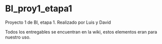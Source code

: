 # BI_proy1_etapa1
Proyecto 1 de BI, etapa 1. Realizado por Luis y David

Todos los entregables se encuentran en la wiki, estos elementos eran para nuestro uso.
